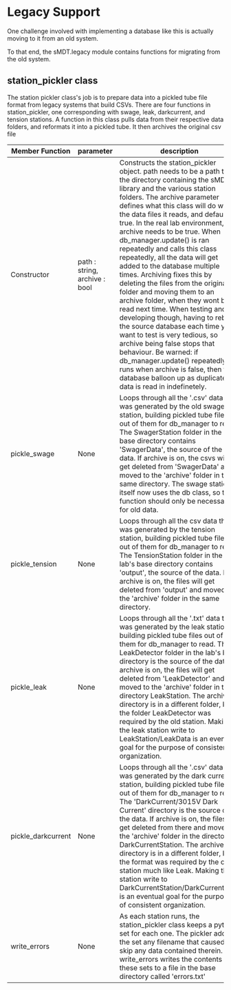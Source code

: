 Legacy Support
==============

One challenge involved with implementing a database like this is actually moving to it from an old system. 

To that end, the sMDT.legacy module contains functions for migrating from the old system. 

station_pickler class
---------------------
The station pickler class's job is to prepare data into a pickled tube file format from legacy systems that build CSVs.
There are four functions in station_pickler, one corresponding with swage, leak, darkcurrent, and tension stations. 
A function in this class pulls data from their respective data folders, and reformats it into a pickled tube.
It then archives the original csv file

Member Function | parameter | description
---|---|---
Constructor|path : string, archive : bool| Constructs the station_pickler object. path needs to be a path to the directory containing the sMDT library and the various station folders. The archive parameter defines what this class will do with the data files it reads, and defaults to true. In the real lab environment, archive needs to be true. When db_manager.update() is ran repeatedly and calls this class repeatedly, all the data will get added to the database multiple times. Archiving fixes this by deleting the files from the original folder and moving them to an archive folder, when they wont be read next time. When testing and developing though, having to rebuild the source database each time you want to test is very tedious, so archive being false stops that behaviour. Be warned: if db_manager.update() repeatedly runs when archive is false, then the database balloon up as duplicate data is read in indefinetely. 
pickle_swage|None|Loops through all the '.csv' data that was generated by the old swage station, building pickled tube files out of them for db_manager to read. The SwagerStation folder in the lab's base directory contains 'SwagerData', the source of the old data. If archive is on, the csvs will get deleted from 'SwagerData' and moved to the 'archive' folder in the same directory. The swage station itself now uses the db class, so this function should only be necessary for old data. 
pickle_tension|None|Loops through all the csv data that was generated by the tension station, building pickled tube files out of them for db_manager to read. The TensionStation folder in the lab's base directory contains 'output', the source of the data. If archive is on, the files will get deleted from 'output' and moved to the 'archive' folder in the same directory.
pickle_leak|None|Loops through all the '.txt' data that was generated by the leak station, building pickled tube files out of them for db_manager to read. The LeakDetector folder in the lab's base directory is the source of the data. If archive is on, the files will get deleted from 'LeakDetector' and moved to the 'archive' folder in the directory LeakStation. The archive directory is in a different folder, but the folder LeakDetector was required by the old station. Making the leak station write to LeakStation/LeakData is an eventual goal for the purpose of consistent organization.
pickle_darkcurrent|None|Loops through all the '.csv' data that was generated by the dark current station, building pickled tube files out of them for db_manager to read. The 'DarkCurrent/3015V Dark Current' directory is the source of the data. If archive is on, the files will get deleted from there and moved to the 'archive' folder in the directory DarkCurrentStation. The archive directory is in a different folder, but the format was required by the old station much like Leak. Making the station write to DarkCurrentStation/DarkCurrentData is an eventual goal for the purpose of consistent organization.
write_errors | None | As each station runs, the station_pickler class keeps a python set for each one. The pickler adds to the set any filename that caused it to skip any data contained therein. write_errors writes the contents of these sets to a file in the base directory called 'errors.txt'

